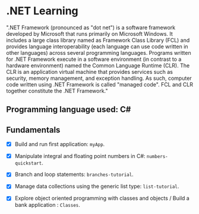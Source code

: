 # .NET Learning
".NET Framework (pronounced as "dot net") is a software framework developed by Microsoft that runs primarily on Microsoft Windows. It includes a large class library named as Framework Class Library (FCL) and provides language interoperability (each language can use code written in other languages) across several programming languages. Programs written for .NET Framework execute in a software environment (in contrast to a hardware environment) named the Common Language Runtime (CLR). The CLR is an application virtual machine that provides services such as security, memory management, and exception handling. As such, computer code written using .NET Framework is called "managed code". FCL and CLR together constitute the .NET Framework."

## Programming language used: C#

## Fundamentals
- [x] Build and run first application: `myApp`.
- [x] Manipulate integral and floating point numbers in C#: `numbers-quickstart`.
- [x] Branch and loop statements: `branches-tutorial`.
- [x] Manage data collections using the generic list type: `list-tutorial`.
- [x] Explore object oriented programming with classes and objects / Build a bank application : `Classes`.

